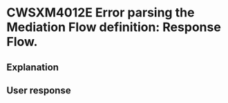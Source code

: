 # CWSXM4012E Error parsing the Mediation Flow definition: Response Flow.

## Explanation

## User response
